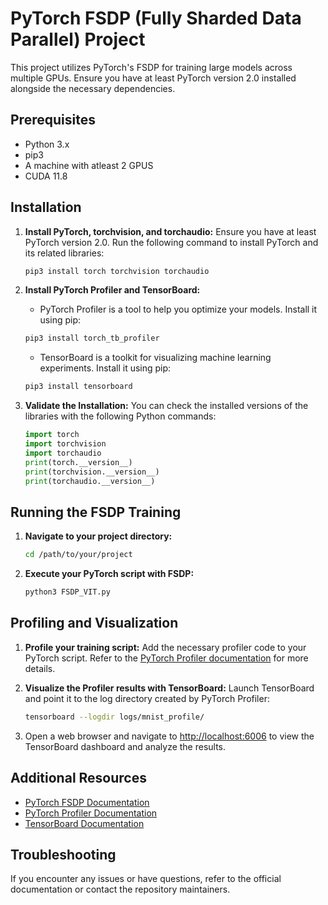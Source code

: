 # PyTorch FSDP (Fully Sharded Data Parallel) Project

This project utilizes PyTorch's FSDP for training large models across multiple GPUs. Ensure you have at least PyTorch version 2.0 installed alongside the necessary dependencies.

## Prerequisites

- Python 3.x
- pip3
- A machine with atleast 2 GPUS
- CUDA 11.8

## Installation

1. **Install PyTorch, torchvision, and torchaudio:**
   Ensure you have at least PyTorch version 2.0. Run the following command to install PyTorch and its related libraries:
    ```bash
    pip3 install torch torchvision torchaudio
    ```

2. **Install PyTorch Profiler and TensorBoard:**
    - PyTorch Profiler is a tool to help you optimize your models. Install it using pip:
    ```bash
    pip3 install torch_tb_profiler
    ```
    - TensorBoard is a toolkit for visualizing machine learning experiments. Install it using pip:
    ```bash
    pip3 install tensorboard
    ```

3. **Validate the Installation:**
    You can check the installed versions of the libraries with the following Python commands:
    ```python
    import torch
    import torchvision
    import torchaudio
    print(torch.__version__)
    print(torchvision.__version__)
    print(torchaudio.__version__)
    ```

## Running the FSDP Training

1. **Navigate to your project directory:**
    ```bash
    cd /path/to/your/project
    ```

2. **Execute your PyTorch script with FSDP:**
    ```bash
    python3 FSDP_VIT.py
    ```

## Profiling and Visualization

1. **Profile your training script:**
    Add the necessary profiler code to your PyTorch script. Refer to the [PyTorch Profiler documentation](https://pytorch.org/docs/stable/profiler.html) for more details.

2. **Visualize the Profiler results with TensorBoard:**
    Launch TensorBoard and point it to the log directory created by PyTorch Profiler:
    ```bash
    tensorboard --logdir logs/mnist_profile/

3. Open a web browser and navigate to [http://localhost:6006](http://localhost:6006) to view the TensorBoard dashboard and analyze the results.

## Additional Resources

- [PyTorch FSDP Documentation](https://pytorch.org/docs/stable/_modules/torch/distributed/fsdp.html)
- [PyTorch Profiler Documentation](https://pytorch.org/docs/stable/profiler.html)
- [TensorBoard Documentation](https://www.tensorflow.org/tensorboard)

## Troubleshooting

If you encounter any issues or have questions, refer to the official documentation or contact the repository maintainers.
